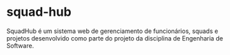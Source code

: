 # squad-hub
SquadHub é um sistema web de gerenciamento de funcionários, squads e projetos desenvolvido como parte do projeto da disciplina de Engenharia de Software.
